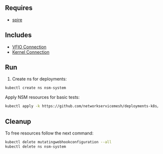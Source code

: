 ## Requires

- [spire](../spire)

## Includes

- [VFIO Connection](../use-cases/Vfio2Noop)
- [Kernel Connection](../use-cases/SriovKernel2Noop)

## Run

1. Create ns for deployments:
```bash
kubectl create ns nsm-system
```

Apply NSM resources for basic tests:
```bash
kubectl apply -k https://github.com/networkservicemesh/deployments-k8s/examples/sriov?ref=b7e2c7900361541541dff97e95907f583c48dd77
```

## Cleanup

To free resources follow the next command:
```bash
kubectl delete mutatingwebhookconfiguration --all
kubectl delete ns nsm-system
```
